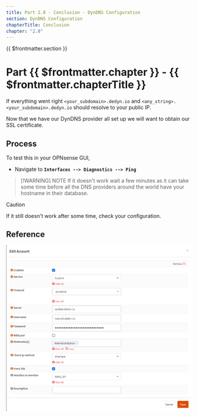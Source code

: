 ```yaml
---
title: Part 2.8 - Conclusion - DynDNS Configuration
section: DynDNS Configuration
chapterTitle: Conclusion
chapter: "2.8"
---
```


{{ $frontmatter.section }}
# Part {{ $frontmatter.chapter }} - {{ $frontmatter.chapterTitle }}

If everything went right `<your_subdomain>.dedyn.io` and `<any_string>.<your_subdomain>.dedyn.io` should resolve to your public IP.

Now that we have our DynDNS provider all set up we will want to obtain our SSL certificate.

## Process

To test this in your OPNsense GUI,
- Navigate to **`Interfaces --> Diagnostics --> Ping`**

> [!WARNING] NOTE
> If it doesn't work wait a few minutes as it can take some time before all the DNS providers around the world have your hostname in their database.

> [!CAUTION]
> If it still doesn't work after some time, check your configuration.

## Reference
![P002-006-Dyn-DNS-OPNsense](assets/P002-006-Dyn-DNS-OPNsense.png)
